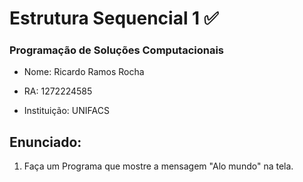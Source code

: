# Estrutura Sequencial 1 ✅ #

### Programação de Soluções Computacionais ###

* Nome: Ricardo Ramos Rocha

* RA: 1272224585

* Instituição: UNIFACS


## Enunciado: ##

  1) Faça um Programa que mostre a mensagem "Alo mundo" na tela. 


